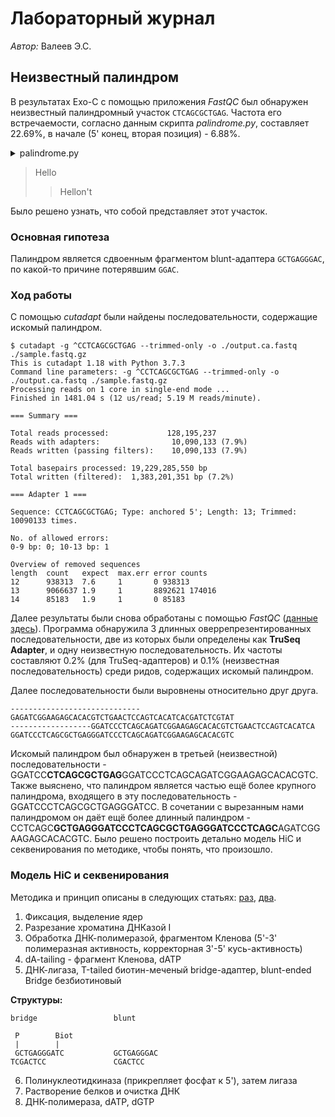 # Лабораторный журнал

*Автор:* Валеев Э.С.

## Неизвестный палиндром

В результатах Exo-C с помощью приложения *FastQC* был обнаружен неизвестный палиндромный участок `CTCAGCGCTGAG`.
Частота его встречаемости, согласно данным скрипта *palindrome.py*, составляет 22.69%, в начале (5' конец, вторая позиция) - 6.88%.

<details>
<summary>palindrome.py</summary>
<p><pre>
	import gzip
	import sys
	
	def Out(found_, total_):
	    print("Found: %d | Total: %d" % (found_, total_), end='\r')
	
	filename = './sample.fastq.gz'
	
	input0 = gzip.open(filename, 'r')
	output0 = open('./output.fq', 'w')
	
	new_found_land = ""
	counter = 0
	total = 0
	found = 0
	
	for line in input0:
	
	    Out(found, total)
	
	    counter += 1
	    if counter == 5:
	        counter = 1
	    if counter < 1:
	        continue
	
	    tyk = line.decode().find("CTCAGCGCTGAG")
	
	    if (counter == 2) and (tyk == -1):
	        new_found_land = ""
	        counter = -2
	        total += 1
	        continue
	
	    new_found_land += line.decode("utf-8")
	
	    if counter == 4:
	        output0.write(new_found_land)
	        new_found_land = ""
	        found += 1
	        total += 1
	
	print('\n')
	
	input0.close()
	output0.close()
</pre></p>
</details>

> Hello
>> Hellon't

Было решено узнать, что собой представляет этот участок.

### Основная гипотеза

Палиндром является сдвоенным фрагментом blunt-адаптера `GCTGAGGGAC`, по какой-то причине потерявшим `GGAC`.

### Ход работы

С помощью *cutadapt* были найдены последовательности, содержащие искомый палиндром.

	$ cutadapt -g ^CCTCAGCGCTGAG --trimmed-only -o ./output.ca.fastq ./sample.fastq.gz
	This is cutadapt 1.18 with Python 3.7.3
	Command line parameters: -g ^CCTCAGCGCTGAG --trimmed-only -o ./output.ca.fastq ./sample.fastq.gz
	Processing reads on 1 core in single-end mode ...
	Finished in 1481.04 s (12 us/read; 5.19 M reads/minute).
	
	=== Summary ===
	
	Total reads processed:             128,195,237
	Reads with adapters:                10,090,133 (7.9%)
	Reads written (passing filters):    10,090,133 (7.9%)
	
	Total basepairs processed: 19,229,285,550 bp
	Total written (filtered):  1,383,201,351 bp (7.2%)
	
	=== Adapter 1 ===
	
	Sequence: CCTCAGCGCTGAG; Type: anchored 5'; Length: 13; Trimmed: 10090133 times.
	
	No. of allowed errors:
	0-9 bp: 0; 10-13 bp: 1
	
	Overview of removed sequences
	length  count   expect  max.err error counts
	12      938313  7.6     1       0 938313
	13      9066637 1.9     1       8892621 174016
	14      85183   1.9     1       0 85183

Далее результаты были снова обработаны с помощью *FastQC* ([данные здесь](./FastQC_results/fastqc_190718_1327.html)).
Программа обнаружила 3 длинных оверрепрезентированных последовательности, две из которых были определены как **TruSeq Adapter**, и одну неизвестную последовательность.
Их частоты составляют 0.2% (для TruSeq-адаптеров) и 0.1% (неизвестная последовательность) среди ридов, содержащих искомый палиндром.

Далее последовательности были выровнены относительно друг друга.

	-----------------------------GAGATCGGAAGAGCACACGTCTGAACTCCAGTCACATCACGATCTCGTAT
	------------------GGATCCCTCAGCAGATCGGAAGAGCACACGTCTGAACTCCAGTCACATCA
	GGATCCCTCAGCGCTGAGGGATCCCTCAGCAGATCGGAAGAGCACACGTC

Искомый палиндром был обнаружен в третьей (неизвестной) последовательности - GGATCC**CTCAGCGCTGAG**GGATCCCTCAGCAGATCGGAAGAGCACACGTC.
Также выяснено, что палиндром является частью ещё более крупного палиндрома, входящего в эту последовательность - GGATCCCTCAGCGCTGAGGGATCC.
В сочетании с вырезанным нами палиндромом он даёт ещё более длинный палиндром - CCTCAGC**GCTGAGGGATCCCTCAGCGCTGAGGGATCCCTCAGC**AGATCGGAAGAGCACACGTC.
Было решено построить детально модель HiC и секвенирования по методике, чтобы понять, что произошло.

### Модель HiC и секвенирования

Методика и принцип описаны в следующих статьях: [раз](https://www.ncbi.nlm.nih.gov/pubmed/25437436), [два](https://www.ncbi.nlm.nih.gov/pubmed/29382556).

1. Фиксация, выделение ядер
2. Разрезание хроматина ДНКазой I
3. Обработка ДНК-полимеразой, фрагментом Кленова (5'-3' полимеразная активность, корректорная 3'-5' кусь-активность)
4. dA-tailing - фрагмент Кленова, dATP
5. ДНК-лигаза, Т-tailed биотин-меченый bridge-адаптер, blunt-ended Bridge безбиотиновый

**Структуры:**

	bridge                 blunt
	
	 P        Biot
	 |        |
	 GCTGAGGGATC           GCTGAGGGAC
	TCGACTCC               CGACTCC

6. Полинуклеотидкиназа (прикрепляет фосфат к 5'), затем лигаза
7. Растворение белков и очистка ДНК
8. ДНК-полимераза, dATP, dGTP
